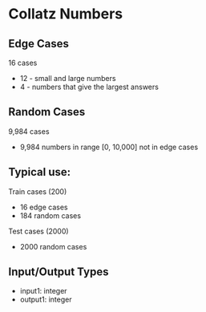 # Collatz Numbers

## Edge Cases
16 cases
- 12 - small and large numbers
- 4 - numbers that give the largest answers

## Random Cases
9,984 cases
- 9,984 numbers in range [0, 10,000] not in edge cases

## Typical use:
Train cases (200)
- 16 edge cases
- 184 random cases

Test cases (2000)
- 2000 random cases

## Input/Output Types
- input1: integer
- output1: integer
